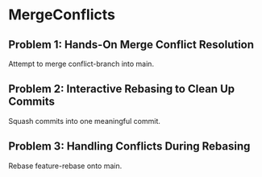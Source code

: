 # MergeConflicts

## Problem 1: Hands-On Merge Conflict Resolution
Attempt to merge conflict-branch into main.

## Problem 2: Interactive Rebasing to Clean Up Commits
Squash commits into one meaningful commit.

## Problem 3: Handling Conflicts During Rebasing
Rebase feature-rebase onto main.